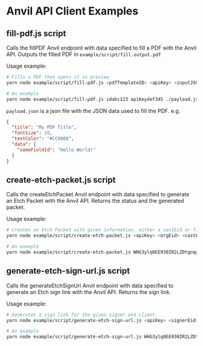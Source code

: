 # Anvil API Client Examples

## fill-pdf.js script

Calls the fillPDF Anvil endpoint with data specified to fill a PDF with the Anvil API. Outputs the filled PDF in `example/script/fill.output.pdf`

Usage example:

```sh
# Fills a PDF then opens it in preview
yarn node example/script/fill-pdf.js <pdfTemplateID> <apiKey> <inputJSONFile>

# An example
yarn node example/script/fill-pdf.js idabc123 apiKeydef345 ./payload.json && open example/script/fill.output.pdf
```

`payload.json` is a json file with the JSON data used to fill the PDF. e.g.

```json
{
  "title": "My PDF Title",
  "fontSize": 10,
  "textColor": "#CC0000",
  "data": {
    "someFieldId": "Hello World!"
  }
}
```

## create-etch-packet.js script

Calls the createEtchPacket Anvil endpoint with data specified to generate an Etch Packet with the Anvil API. Returns 
the status and the generated packet. 

Usage example:

```sh
# Creates an Etch Packet with given information, either a castEid or filename must be supplied
yarn node example/script/create-etch-packet.js <apiKey> <orgEid> <castEid> <filename>

# An exmaple
yarn node example/script/create-etch-packet.js WHG3ylq0EE930IR2LZDtgoqgl55M3TwQ YYM3dnCZuD3in6AjICsE 99u7QvvHr8hDQ4BW9GYv ../../../simple-with-form-filled.pdf
```

## generate-etch-sign-url.js script

Calls the generateEtchSignUrl Anvil endpoint with data specified to generate an Etch sign link with the Anvil API. Returns the sign link.

Usage example:

```sh
# Generates a sign link for the given signer and client.
yarn node example/script/generate-etch-sign-url.js <apiKey> <signerEid> <clientUserId>

# An example
yarn node example/script/generate-etch-sign-url.js WHG3ylq0EE930IR2LZDtgoqgl55M3TwQ ZTlbNhxP2lGkNFsNzcus eBim2Vsv2GqCTJxpjTru
```
